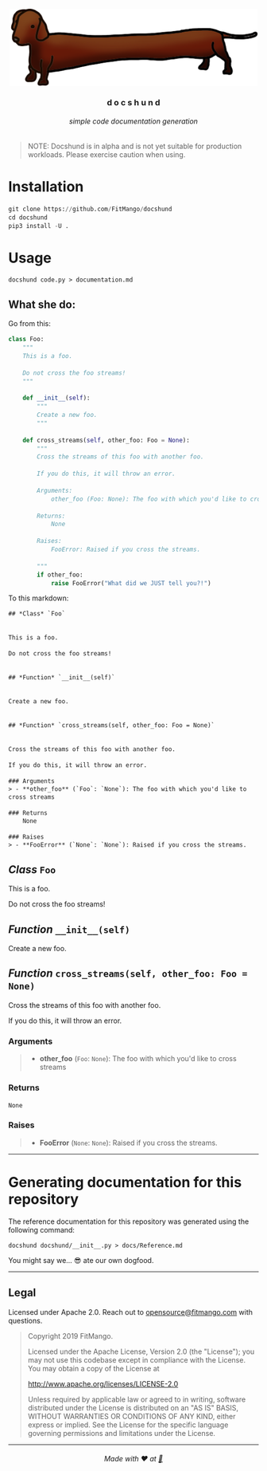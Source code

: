 <p align=center><img align=center src='docshund.png' width=500 /></p>
<h3 align=center>d o c s h u n d</h3>
<h6 align=center>simple code documentation generation</h6>

> NOTE: Docshund is in alpha and is not yet suitable for production workloads. Please exercise caution when using.

# Installation

```python
git clone https://github.com/FitMango/docshund
cd docshund
pip3 install -U .
```

# Usage

```shell
docshund code.py > documentation.md
```

## What she do:

Go from this:

```python
class Foo:
    """
    This is a foo.

    Do not cross the foo streams!
    """

    def __init__(self):
        """
        Create a new foo.
        """

    def cross_streams(self, other_foo: Foo = None):
        """
        Cross the streams of this foo with another foo.

        If you do this, it will throw an error.

        Arguments:
            other_foo (Foo: None): The foo with which you'd like to cross streams

        Returns:
            None

        Raises:
            FooError: Raised if you cross the streams.

        """
        if other_foo:
            raise FooError("What did we JUST tell you?!")
```

To this markdown:

```
## *Class* `Foo`


This is a foo.

Do not cross the foo streams!


## *Function* `__init__(self)`


Create a new foo.


## *Function* `cross_streams(self, other_foo: Foo = None)`


Cross the streams of this foo with another foo.

If you do this, it will throw an error.

### Arguments
> - **other_foo** (`Foo`: `None`): The foo with which you'd like to cross streams

### Returns
    None

### Raises
> - **FooError** (`None`: `None`): Raised if you cross the streams.
```

## *Class* `Foo`


This is a foo.

Do not cross the foo streams!


## *Function* `__init__(self)`


Create a new foo.


## *Function* `cross_streams(self, other_foo: Foo = None)`


Cross the streams of this foo with another foo.

If you do this, it will throw an error.

### Arguments
> - **other_foo** (`Foo`: `None`): The foo with which you'd like to cross streams

### Returns
    None

### Raises
> - **FooError** (`None`: `None`): Raised if you cross the streams.
---

# Generating documentation for this repository

The reference documentation for this repository was generated using the following command:

```shell
docshund docshund/__init__.py > docs/Reference.md
```

You might say we... 😎 ate our own dogfood.

---

## Legal

Licensed under Apache 2.0. Reach out to opensource@fitmango.com with questions.

> Copyright 2019 FitMango.
>
> Licensed under the Apache License, Version 2.0 (the "License");
> you may not use this codebase except in compliance with the License.
> You may obtain a copy of the License at
>
> http://www.apache.org/licenses/LICENSE-2.0
>
> Unless required by applicable law or agreed to in writing, software
> distributed under the License is distributed on an "AS IS" BASIS,
> WITHOUT WARRANTIES OR CONDITIONS OF ANY KIND, either express or implied.
> See the License for the specific language governing permissions and
> limitations under the License.

---

<h6 align=center>Made with ❤️ at <a href="https://github.com/fitmango">🥭</a></h6>
